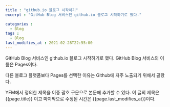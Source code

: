 ```yaml
---
title : "github.io 블로그 시작하기"
excerpt : "GitHub Blog 서비스인 github.io 블로그 시작하기로 했다."

categories : 
  - Blog
tags : 
  - Blog
last_modifies_at : 2021-02-28T22:55:00
---
```


GitHub Blog 서비스인 github.io 블로그 시작하기로 했다.
GitHub Blog 서비스의 이름은 Pages이다.

다른 블로그 플랫폼보다 Pages를 선택한 이유는 Github에 자주 노출되기 위해서 골랐다.

YFM에서 정의한 제목을 이중 괄호 구문으로 본문에 추가할 수 있다.
이 글의 제목은 {{page.title}} 이고
마지막으로 수정된 시간은 {{page.last_modifies_at}}이다.
